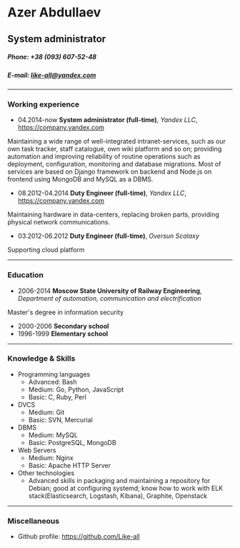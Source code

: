 # Azer Abdullaev
## System administrator
##### Phone: +38 (093) 607-52-48
##### E-mail: like-all@yandex.com

------

### Working experience

+ 04.2014-now **System administrator (full-time)**, *Yandex LLC*, https://company.yandex.com

Maintaining a wide range of well-integrated intranet-services, such as our own task tracker, staff catalogue, own wiki platform and so on; providing automation and improving reliability of routine operations such as deployment, configuration, monitoring and database migrations. Most of services are based on Django framework on backend and Node.js on frontend using MongoDB and MySQL as a DBMS.

+  08.2012-04.2014 **Duty Engineer (full-time)**, *Yandex LLC*, https://company.yandex.com

Maintaining hardware in data-centers, replacing broken parts, providing physical network communications.

+ 03.2012-06.2012 **Duty Engineer (full-time)**, *Oversun Scalaxy*

Supporting cloud platform

------

### Education

+ 2006-2014 **Moscow State University of Railway Engineering**, *Department of automation, communication and electrification*

Master's degree in information security

+ 2000-2006 **Secondary school**
+ 1996-1999 **Elementary school**

------

### Knowledge & Skills

+ Programming languages
    + Advanced: Bash
    + Medium: Go, Python, JavaScript
    + Basic: C, Ruby, Perl
+ DVCS
    + Medium: Git
    + Basic: SVN, Mercurial
+ DBMS
    + Medium: MySQL
    + Basic: PostgreSQL, MongoDB
+ Web Servers
    + Medium: Nginx
    + Basic: Apache HTTP Server
+ Other technologies
    + Advanced skills in packaging and maintaining a repository for Debian; good at configuring systemd; know how to work with ELK stack(Elasticsearch, Logstash, Kibana), Graphite, Openstack

------

### Miscellaneous

+ Github profile: https://github.com/Like-all
